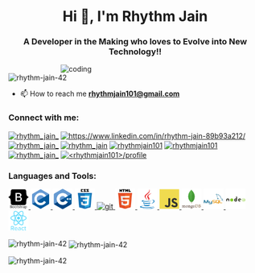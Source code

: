 <h1 align="center">Hi 👋, I'm Rhythm Jain</h1>
<h3 align="center">A Developer in the Making who loves to Evolve into New Technology!!</h3>

<img align="right" alt="coding" width="400" src="https://cdn.dribbble.com/users/461802/screenshots/4753031/designergif.gif">

<p align="left"> <img src="https://komarev.com/ghpvc/?username=rhythm-jain-42&label=Profile%20views&color=0e75b6&style=flat" alt="rhythm-jain-42" /> </p>

- 📫 How to reach me **rhythmjain101@gmail.com**

<h3 align="left">Connect with me:</h3>
<p align="left">
<a href="https://twitter.com/rhythm_jain_" target="blank"><img align="center" src="https://raw.githubusercontent.com/rahuldkjain/github-profile-readme-generator/master/src/images/icons/Social/twitter.svg" alt="rhythm_jain_" height="30" width="40" /></a>
<a href="https://linkedin.com/in/https://www.linkedin.com/in/rhythm-jain-89b93a212/" target="blank"><img align="center" src="https://raw.githubusercontent.com/rahuldkjain/github-profile-readme-generator/master/src/images/icons/Social/linked-in-alt.svg" alt="https://www.linkedin.com/in/rhythm-jain-89b93a212/" height="30" width="40" /></a>
<a href="https://instagram.com/rhythm_jain_" target="blank"><img align="center" src="https://raw.githubusercontent.com/rahuldkjain/github-profile-readme-generator/master/src/images/icons/Social/instagram.svg" alt="rhythm_jain_" height="30" width="40" /></a>
<a href="https://www.codechef.com/users/rhythm_jain" target="blank"><img align="center" src="https://cdn.jsdelivr.net/npm/simple-icons@3.1.0/icons/codechef.svg" alt="rhythm_jain" height="30" width="40" /></a>
<a href="https://www.hackerrank.com/rhythmjain101" target="blank"><img align="center" src="https://raw.githubusercontent.com/rahuldkjain/github-profile-readme-generator/master/src/images/icons/Social/hackerrank.svg" alt="rhythmjain101" height="30" width="40" /></a>
<a href="https://codeforces.com/profile/rhythmjain101" target="blank"><img align="center" src="https://raw.githubusercontent.com/rahuldkjain/github-profile-readme-generator/master/src/images/icons/Social/codeforces.svg" alt="rhythmjain101" height="30" width="40" /></a>
<a href="https://www.leetcode.com/rhythm_jain_" target="blank"><img align="center" src="https://raw.githubusercontent.com/rahuldkjain/github-profile-readme-generator/master/src/images/icons/Social/leet-code.svg" alt="rhythm_jain_" height="30" width="40" /></a>
<a href="https://auth.geeksforgeeks.org/user/<rhythmjain101>/profile" target="blank"><img align="center" src="https://raw.githubusercontent.com/rahuldkjain/github-profile-readme-generator/master/src/images/icons/Social/geeks-for-geeks.svg" alt="<rhythmjain101>/profile" height="30" width="40" /></a>
</p>

<h3 align="left">Languages and Tools:</h3>
<p align="left"> <a href="https://getbootstrap.com" target="_blank" rel="noreferrer"> <img src="https://raw.githubusercontent.com/devicons/devicon/master/icons/bootstrap/bootstrap-plain-wordmark.svg" alt="bootstrap" width="40" height="40"/> </a> <a href="https://www.cprogramming.com/" target="_blank" rel="noreferrer"> <img src="https://raw.githubusercontent.com/devicons/devicon/master/icons/c/c-original.svg" alt="c" width="40" height="40"/> </a> <a href="https://www.w3schools.com/cpp/" target="_blank" rel="noreferrer"> <img src="https://raw.githubusercontent.com/devicons/devicon/master/icons/cplusplus/cplusplus-original.svg" alt="cplusplus" width="40" height="40"/> </a> <a href="https://www.w3schools.com/css/" target="_blank" rel="noreferrer"> <img src="https://raw.githubusercontent.com/devicons/devicon/master/icons/css3/css3-original-wordmark.svg" alt="css3" width="40" height="40"/> </a> <a href="https://git-scm.com/" target="_blank" rel="noreferrer"> <img src="https://www.vectorlogo.zone/logos/git-scm/git-scm-icon.svg" alt="git" width="40" height="40"/> </a> <a href="https://www.w3.org/html/" target="_blank" rel="noreferrer"> <img src="https://raw.githubusercontent.com/devicons/devicon/master/icons/html5/html5-original-wordmark.svg" alt="html5" width="40" height="40"/> </a> <a href="https://www.java.com" target="_blank" rel="noreferrer"> <img src="https://raw.githubusercontent.com/devicons/devicon/master/icons/java/java-original.svg" alt="java" width="40" height="40"/> </a> <a href="https://developer.mozilla.org/en-US/docs/Web/JavaScript" target="_blank" rel="noreferrer"> <img src="https://raw.githubusercontent.com/devicons/devicon/master/icons/javascript/javascript-original.svg" alt="javascript" width="40" height="40"/> </a> <a href="https://www.mongodb.com/" target="_blank" rel="noreferrer"> <img src="https://raw.githubusercontent.com/devicons/devicon/master/icons/mongodb/mongodb-original-wordmark.svg" alt="mongodb" width="40" height="40"/> </a> <a href="https://www.mysql.com/" target="_blank" rel="noreferrer"> <img src="https://raw.githubusercontent.com/devicons/devicon/master/icons/mysql/mysql-original-wordmark.svg" alt="mysql" width="40" height="40"/> </a> <a href="https://nodejs.org" target="_blank" rel="noreferrer"> <img src="https://raw.githubusercontent.com/devicons/devicon/master/icons/nodejs/nodejs-original-wordmark.svg" alt="nodejs" width="40" height="40"/> </a> <a href="https://reactjs.org/" target="_blank" rel="noreferrer"> <img src="https://raw.githubusercontent.com/devicons/devicon/master/icons/react/react-original-wordmark.svg" alt="react" width="40" height="40"/> </a> </p>

<p><img align="left" src="https://github-readme-stats.vercel.app/api/top-langs?username=rhythm-jain-42&show_icons=true&locale=en&layout=compact" alt="rhythm-jain-42" /></p>

<p>&nbsp;<img align="center" src="https://github-readme-stats.vercel.app/api?username=rhythm-jain-42&show_icons=true&locale=en" alt="rhythm-jain-42" /></p>

<p><img align="center" src="https://github-readme-streak-stats.herokuapp.com/?user=rhythm-jain-42&" alt="rhythm-jain-42" /></p>
